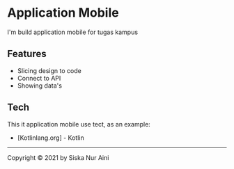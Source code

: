 # Application Mobile

I'm build application mobile for tugas kampus

## Features

- Slicing design to code
- Connect to API
- Showing data's


## Tech

This it application mobile use tect, as an example: 

- [Kotlinlang.org] - Kotlin



<hr>

Copyright © 2021 by Siska Nur Aini
